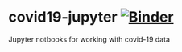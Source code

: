 # covid19-jupyter [![Binder](https://mybinder.org/badge_logo.svg)](https://mybinder.org/v2/gh/kiview/covid19-jupyter/master?filepath=corona)
Jupyter notbooks for working with covid-19 data

